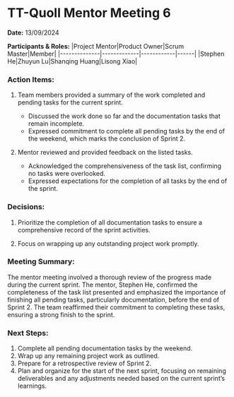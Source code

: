 # TT-Quoll Mentor Meeting 6

**Date:** 13/09/2024

**Participants & Roles:**
|Project Mentor|Product Owner|Scrum Master|Member|
|--------------|-------------|------------|------|
|Stephen He|Zhuyun Lu|Shanqing Huang|Lisong Xiao|

### Action Items:
1. Team members provided a summary of the work completed and pending tasks for the current sprint.

   - Discussed the work done so far and the documentation tasks that remain incomplete.
   - Expressed commitment to complete all pending tasks by the end of the weekend, which marks the conclusion of Sprint 2.

2. Mentor reviewed and provided feedback on the listed tasks.

   - Acknowledged the comprehensiveness of the task list, confirming no tasks were overlooked.
   - Expressed expectations for the completion of all tasks by the end of the sprint.

### Decisions:

1. Prioritize the completion of all documentation tasks to ensure a comprehensive record of the sprint activities.

2. Focus on wrapping up any outstanding project work promptly.

### Meeting Summary:

The mentor meeting involved a thorough review of the progress made during the current sprint. The mentor, Stephen He, confirmed the completeness of the task list presented and emphasized the importance of finishing all pending tasks, particularly documentation, before the end of Sprint 2. The team reaffirmed their commitment to completing these tasks, ensuring a strong finish to the sprint.

### Next Steps:
1. Complete all pending documentation tasks by the weekend.
2. Wrap up any remaining project work as outlined.
3. Prepare for a retrospective review of Sprint 2.
4. Plan and organize for the start of the next sprint, focusing on remaining deliverables and any adjustments needed based on the current sprint’s learnings.